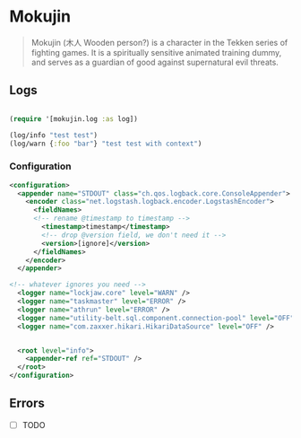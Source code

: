 # Mokujin

> Mokujin (木人 Wooden person?) is a character in the Tekken series of fighting games. It is a spiritually sensitive animated training dummy, and serves as a guardian of good against supernatural evil threats.

## Logs

```clojure

(require '[mokujin.log :as log])

(log/info "test test")
(log/warn {:foo "bar"} "test test with context")

```


### Configuration

```xml
<configuration>
  <appender name="STDOUT" class="ch.qos.logback.core.ConsoleAppender">
    <encoder class="net.logstash.logback.encoder.LogstashEncoder">
      <fieldNames>
      <!-- rename @timestamp to timestamp -->
        <timestamp>timestamp</timestamp>
        <!-- drop @version field, we don't need it -->
        <version>[ignore]</version>
      </fieldNames>
    </encoder>
  </appender>

<!-- whatever ignores you need -->
  <logger name="lockjaw.core" level="WARN" />
  <logger name="taskmaster" level="ERROR" />
  <logger name="athrun" level="ERROR" />
  <logger name="utility-belt.sql.component.connection-pool" level="OFF" />
  <logger name="com.zaxxer.hikari.HikariDataSource" level="OFF" />


  <root level="info">
    <appender-ref ref="STDOUT" />
  </root>
</configuration>

```


## Errors

- [ ] TODO
